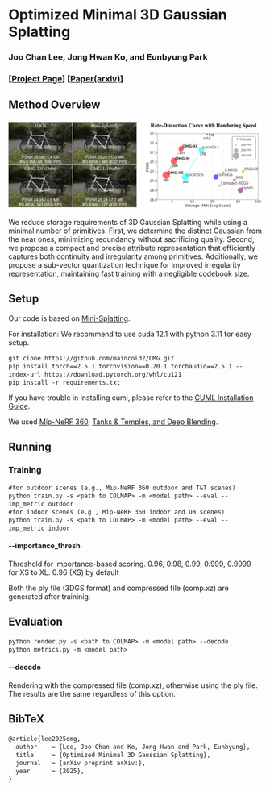 # Optimized Minimal 3D Gaussian Splatting
### Joo Chan Lee, Jong Hwan Ko, and Eunbyung Park

### [[Project Page](https://maincold2.github.io/omg/)] [[Paper(arxiv)](https://arxiv.org/abs/2503.16924)]

## Method Overview
<img src="https://github.com/maincold2/maincold2.github.io/blob/master/omg/images/fig_demo.jpg?raw=true" />

We reduce storage requirements of 3D Gaussian Splatting while using a minimal number of primitives. First, we determine the distinct Gaussian from the near ones, minimizing redundancy without sacrificing quality. Second, we propose a compact and precise attribute representation that efficiently captures both continuity and irregularity among primitives. Additionally, we propose a sub-vector quantization technique for improved irregularity representation, maintaining fast training with a negligible codebook size.

## Setup
Our code is based on [Mini-Splatting](https://github.com/fatPeter/mini-splatting).

For installation:
We recommend to use cuda 12.1 with python 3.11 for easy setup.
```shell
git clone https://github.com/maincold2/OMG.git
pip install torch==2.5.1 torchvision==0.20.1 torchaudio==2.5.1 --index-url https://download.pytorch.org/whl/cu121
pip install -r requirements.txt
```
If you have trouble in installing cuml, please refer to the [CUML Installation Guide](https://docs.rapids.ai/install/).

We used [Mip-NeRF 360](https://jonbarron.info/mipnerf360/), [Tanks & Temples, and Deep Blending](https://repo-sam.inria.fr/fungraph/3d-gaussian-splatting/datasets/input/tandt_db.zip).

## Running

### Training

```shell
#for outdoor scenes (e.g., Mip-NeRF 360 outdoor and T&T scenes)
python train.py -s <path to COLMAP> -m <model path> --eval --imp_metric outdoor
#for indoor scenes (e.g., Mip-NeRF 360 indoor and DB scenes)
python train.py -s <path to COLMAP> -m <model path> --eval --imp_metric indoor
```
#### --importance_thresh
Threshold for importance-based scoring.
0.96, 0.98, 0.99, 0.999, 0.9999 for XS to XL. 0.96 (XS) by default

Both the ply file (3DGS format) and compressed file (comp.xz) are generated after traininig.

## Evaluation
```shell
python render.py -s <path to COLMAP> -m <model path> --decode
python metrics.py -m <model path> 
```
#### --decode
Rendering with the compressed file (comp.xz), otherwise using the ply file. The results are the same regardless of this option.

## BibTeX
```
@article{lee2025omg,
  author    = {Lee, Joo Chan and Ko, Jong Hwan and Park, Eunbyung},
  title     = {Optimized Minimal 3D Gaussian Splatting},
  journal   = {arXiv preprint arXiv:},
  year      = {2025},
}
```

